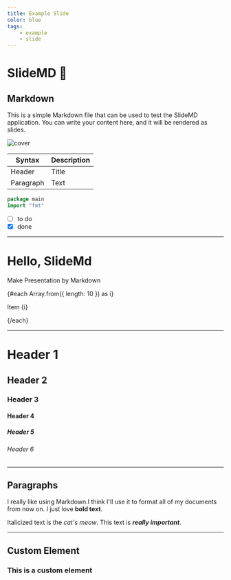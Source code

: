 ```yaml
---
title: Example Slide
color: blue
tags:
    - example
    - slide
---
```


# SlideMD :tada:

## Markdown <!-- .hover:bg-red-500 .bg-blue-200 class:font-light="{true}" -->

This is a simple Markdown file that can be used to test the SlideMD application. You can write your content here, and it will be rendered as slides.

![cover](/lorem.png)

| Syntax      | Description |
| - | - |
| Header      | Title       |
| Paragraph   | Text        |

```go
package main
import "fmt"
```

- [ ] to do
- [x] done

---

# Hello, SlideMd <!-- click-1="opacity-100 translate-y-0" click-0="opacity-0 translate-y-[25px]" .transition-all .duration-500 -->

<!-- split:30% -->

Make Presentation by Markdown

{#each Array.from({ length: 10 }) as i}
 <p>Item {i}</p>
{/each}

---

<!-- split class:"!bg-blue-100 dark:!bg-gray-500" -->

# Header 1

## Header 2

### Header 3

#### Header 4

##### Header 5

###### Header 6

---

## Paragraphs

I really like using Markdown.I think I'll use it to format all of my documents from now on.
I just love **bold text**.

Italicized text is the *cat's meow*.
This text is ***really important***.

---

## Custom Element

### This is a custom element
